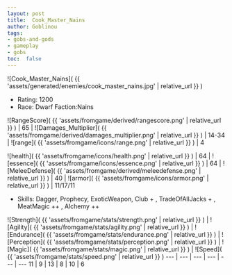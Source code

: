 ```yaml
---
layout: post
title:  Cook_Master_Nains
author: Goblinou
tags:
- gobs-and-gods
- gameplay
- gobs
toc:  false
---
```


![Cook_Master_Nains]( {{ 'assets/generated/enemies/cook_master_nains.jpg' | relative_url }} )
- Rating: 1200
- Race: Dwarf  Faction:Nains

![RangeScore]( {{ 'assets/fromgame/derived/rangescore.png' | relative_url }} ) | 65 | ![Damages_Multiplier]( {{ 'assets/fromgame/derived/damages_multiplier.png' | relative_url }} ) | 14-34 | ![range]( {{ 'assets/fromgame/icons/range.png' | relative_url }} ) | 4


![health]( {{ 'assets/fromgame/icons/health.png' | relative_url }} ) | 64 | ![essence]( {{ 'assets/fromgame/icons/essence.png' | relative_url }} ) | 64 | ![MeleeDefense]( {{ 'assets/fromgame/derived/meleedefense.png' | relative_url }} ) | 40 | ![armor]( {{ 'assets/fromgame/icons/armor.png' | relative_url }} ) | 11/17/11

* Skills: Dagger, Prophecy, ExoticWeapon, Club + , TradeOfAllJacks + , MeatMagic ++ , Alchemy ++ 

![Strength]( {{ 'assets/fromgame/stats/strength.png' | relative_url }} ) | ![Agility]( {{ 'assets/fromgame/stats/agility.png' | relative_url }} ) | ![Endurance]( {{ 'assets/fromgame/stats/endurance.png' | relative_url }} ) | ![Perception]( {{ 'assets/fromgame/stats/perception.png' | relative_url }} ) | ![Magic]( {{ 'assets/fromgame/stats/magic.png' | relative_url }} ) | ![Speed]( {{ 'assets/fromgame/stats/speed.png' | relative_url }} )
--- | --- | --- | --- | --- | ---
11 | 9 | 13 | 8 | 10 | 6
